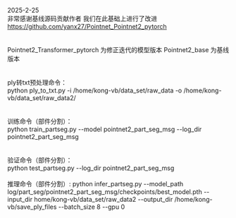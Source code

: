 2025-2-25 \
非常感谢基线源码贡献作者 我们在此基础上进行了改进  \
https://github.com/yanx27/Pointnet_Pointnet2_pytorch    \
\
\
Pointnet2_Transformer_pytorch 为修正迭代的模型版本
Pointnet2_base 为基线版本
\
\
\
ply转txt预处理命令：\
python ply_to_txt.py -i /home/kong-vb/data_set/raw_data -o /home/kong-vb/data_set/raw_data2/ \
\
\
训练命令（部件分割）：\
python train_partseg.py --model pointnet2_part_seg_msg --log_dir pointnet2_part_seg_msg \
\
\
验证命令（部件分割）：\
python test_partseg.py --log_dir pointnet2_part_seg_msg
\
\
推理命令（部件分割）:
python infer_partseg.py --model_path log/part_seg/pointnet2_part_seg_msg/checkpoints/best_model.pth --input_dir home/kong-vb/data_set/raw_data2 --output_dir /home/kong-vb/save_ply_files --batch_size 8 --gpu 0